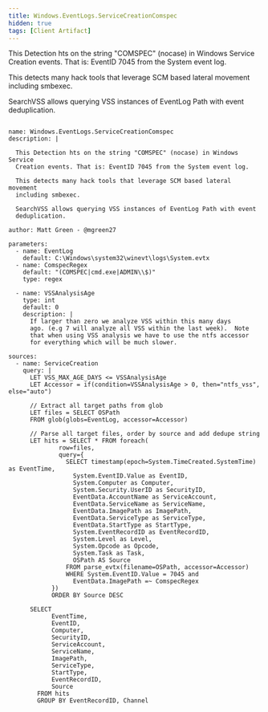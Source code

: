 ```yaml
---
title: Windows.EventLogs.ServiceCreationComspec
hidden: true
tags: [Client Artifact]
---
```



This Detection hts on the string "COMSPEC" (nocase) in Windows Service
Creation events. That is: EventID 7045 from the System event log.

This detects many hack tools that leverage SCM based lateral movement
including smbexec.

SearchVSS allows querying VSS instances of EventLog Path with event
deduplication.


<pre><code class="language-yaml">
name: Windows.EventLogs.ServiceCreationComspec
description: |

  This Detection hts on the string "COMSPEC" (nocase) in Windows Service
  Creation events. That is: EventID 7045 from the System event log.

  This detects many hack tools that leverage SCM based lateral movement
  including smbexec.

  SearchVSS allows querying VSS instances of EventLog Path with event
  deduplication.

author: Matt Green - @mgreen27

parameters:
  - name: EventLog
    default: C:\Windows\system32\winevt\logs\System.evtx
  - name: ComspecRegex
    default: "(COMSPEC|cmd.exe|ADMIN\\$)"
    type: regex

  - name: VSSAnalysisAge
    type: int
    default: 0
    description: |
      If larger than zero we analyze VSS within this many days
      ago. (e.g 7 will analyze all VSS within the last week).  Note
      that when using VSS analysis we have to use the ntfs accessor
      for everything which will be much slower.

sources:
  - name: ServiceCreation
    query: |
      LET VSS_MAX_AGE_DAYS <= VSSAnalysisAge
      LET Accessor = if(condition=VSSAnalysisAge > 0, then="ntfs_vss", else="auto")

      // Extract all target paths from glob
      LET files = SELECT OSPath
      FROM glob(globs=EventLog, accessor=Accessor)

      // Parse all target files, order by source and add dedupe string
      LET hits = SELECT * FROM foreach(
              row=files,
              query={
                SELECT timestamp(epoch=System.TimeCreated.SystemTime) as EventTime,
                  System.EventID.Value as EventID,
                  System.Computer as Computer,
                  System.Security.UserID as SecurityID,
                  EventData.AccountName as ServiceAccount,
                  EventData.ServiceName as ServiceName,
                  EventData.ImagePath as ImagePath,
                  EventData.ServiceType as ServiceType,
                  EventData.StartType as StartType,
                  System.EventRecordID as EventRecordID,
                  System.Level as Level,
                  System.Opcode as Opcode,
                  System.Task as Task,
                  OSPath AS Source
                FROM parse_evtx(filename=OSPath, accessor=Accessor)
                WHERE System.EventID.Value = 7045 and
                  EventData.ImagePath =~ ComspecRegex
            })
            ORDER BY Source DESC

      SELECT
            EventTime,
            EventID,
            Computer,
            SecurityID,
            ServiceAccount,
            ServiceName,
            ImagePath,
            ServiceType,
            StartType,
            EventRecordID,
            Source
        FROM hits
        GROUP BY EventRecordID, Channel

</code></pre>

